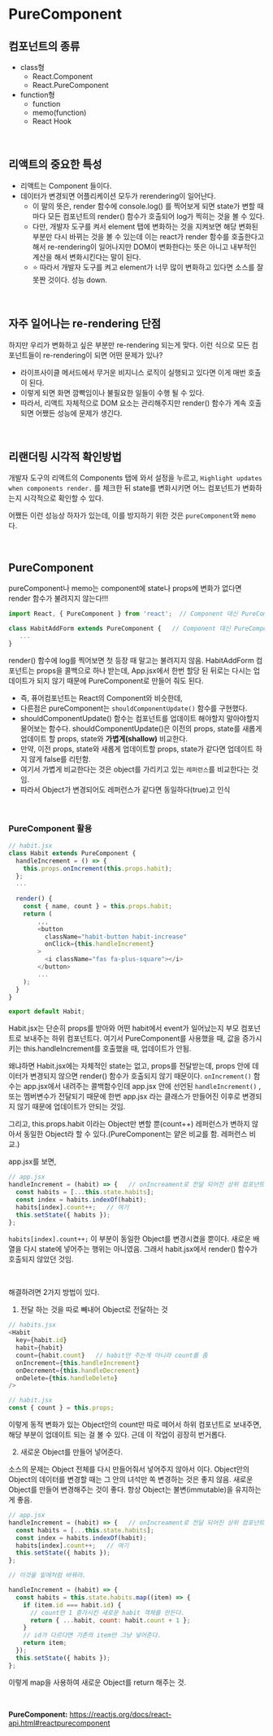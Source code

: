 # PureComponent



## 컴포넌트의 종류

- class형
  - React.Component
  - React.PureComponent
- function형
  - function
  - memo(function)
  - React Hook

<br/>

## 리액트의 중요한 특성

- 리액트는 Component 들이다.
- 데이터가 변경되면 어플리케이션 모두가 rerendering이 일어난다.
  - 이 말의 뜻은, render 함수에 console.log() 를 찍어보게 되면 state가 변할 때마다 모든 컴포넌트의 render() 함수가 호출되어 log가 찍히는 것을 볼 수 있다.
  - 다만, 개발자 도구를 켜서 element 탭에 변화하는 것을 지켜보면 해당 변화된 부분만 다시 바뀌는 것을 볼 수 있는데 이는 react가 render 함수를 호출한다고 해서 re-rendering이 일어나지만 DOM이 변화한다는 뜻은 아니고 내부적인 계산을 해서 변화시킨다는 말이 된다.
  - ⭐️ 따라서 개발자 도구를 켜고 element가 너무 많이 변화하고 있다면 소스를 잘못짠 것이다. 성능 down.

<br/>

## 자주 일어나는 re-rendering 단점

하지만 우리가 변화하고 싶은 부분만 re-rendering 되는게 맞다. 이런 식으로 모든 컴포넌트들이 re-rendering이 되면 어떤 문제가 있나?

- 라이프사이클 메서드에서 무거운 비지니스 로직이 실행되고 있다면 이게 매번 호출이 된다.
- 이렇게 되면 화면 깜빡임이나 불필요한 일들이 수행 될 수 있다.
- 따라서, 리액트 자체적으로 DOM 요소는 관리해주지만 render() 함수가 계속 호출되면 어쨌든 성능에 문제가 생긴다.

<br/>

## 리랜더링 시각적 확인방법

개발자 도구의 리액트의 Components 탭에 와서 설정을 누르고, `Highlight updates when components render.` 를 체크한 뒤 state를 변화시키면 어느 컴포넌트가 변화하는지 시각적으로 확인할 수 있다.

어쨌든 이런 성능상 하자가 있는데, 이를 방지하기 위한 것은 `pureComponent`와 `memo` 다.

<br/>

## PureComponent

pureComponent나 memo는 component에 state나 props에 변화가 없다면 render 함수가 불려지지 않는다!!!

```javascript
import React, { PureComponent } from 'react';  // Component 대신 PureComponent

class HabitAddForm extends PureComponent {   // Component 대신 PureComponent 상속
   ...
}
```

render() 함수에 log를 찍어보면 첫 등장 때 말고는 불려지지 않음. HabitAddForm 컴포넌트는 props을 콜백으로 하나 받는데, App.jsx에서 한번 할당 된 뒤로는 다시는 업데이트가 되지 않기 때문에 PureComponent로 만들어 줘도 된다.

- 즉, 퓨어컴포넌트는 React의 Component와 비슷한데, 
- 다른점은 pureComponent는 `shouldComponentUpdate()` 함수를 구현했다. 
- shouldComponentUpdate() 함수는 컴포넌트를 업데이트 해야할지 말아야할지 물어보는 함수다. shouldComponentUpdate()은 이전의 props, state를 새롭게 업데이트 할 props, state와 **가볍게(shallow)** 비교한다.
- 만약, 이전 props, state와 새롭게 업데이트할 props, state가 같다면 업데이트 하지 않게 false를 리턴함.
- 여기서 가볍게 비교한다는 것은 object를 가리키고 있는 `레퍼런스`를 비교한다는 것임.
- 따라서 Object가 변경되어도 레퍼런스가 같다면 동일하다(true)고 인식

<br/>

### PureComponent 활용

```javascript
// habit.jsx
class Habit extends PureComponent {
  handleIncrement = () => {
    this.props.onIncrement(this.props.habit);
  };
  ...
  
  render() {
    const { name, count } = this.props.habit;
    return (
        ,,,
        <button
          className="habit-button habit-increase"
          onClick={this.handleIncrement}
        >
          <i className="fas fa-plus-square"></i>
        </button>
        ...
    );
  }
}

export default Habit;

```

Habit.jsx는 단순히 props를 받아와 어떤 habit에서 event가 일어났는지 부모 컴포넌트로 보내주는 하위 컴포넌트다. 여기서 PureComponent를 사용했을 때, 값을 증가시키는 this.handleIncrement를 호출했을 때, 업데이트가 안됨.

왜냐하면 Habit.jsx에는 자체적인 state는 없고, props를 전달받는데, props 안에 데이터가 변경되지 않으면 render() 함수가 호출되지 않기 때문이다. `onIncrement()` 함수는 app.jsx에서 내려주는 콜백함수인데 app.jsx 안에 선언된 `handleIncrement()` , 또는 멤버변수가 전달되기 때문에 한번 app.jsx 라는 클래스가 만들어진 이후로 변경되지 않기 때문에 업데이트가 안되는 것임.

그리고, this.props.habit 이라는 Object만 변할 뿐(count++) 레퍼런스가 변하지 않아서 동일한 Object라 할 수 있다.(PureComponent는 얕은 비교를 함. 레퍼런스 비교.)

app.jsx를 보면,

```javascript
// app.jsx
handleIncrement = (habit) => {   // onIncreament로 전달 되어진 상위 컴포넌트의 메서드
  const habits = [...this.state.habits];
  const index = habits.indexOf(habit);
  habits[index].count++;   // 여기
  this.setState({ habits });
};
```

`habits[index].count++;` 이 부분이 동일한 Object를 변경시켰을 뿐이다. 새로운 배열을 다시 state에 넣어주는 행위는 아니였음. 그래서 habit.jsx에서 render() 함수가 호출되지 않았던 것임.

<br/>

해결하려면 2가지 방법이 있다.

1. 전달 하는 것을 따로 빼내어 Object로 전달하는 것

```javascript
// habits.jsx
<Habit
  key={habit.id}
  habit={habit}
  count={habit.count}   // habit만 주는게 아니라 count를 줌
  onIncrement={this.handleIncrement}
  onDecrement={this.handleDecrement}
  onDelete={this.handleDelete}
/>
```

```javascript
// habit.jsx
const { count } = this.props;
```

이렇게 동적 변화가 있는 Object안의 count만 따로 떼어서 하위 컴포넌트로 보내주면, 해당 부분이 업데이트 되는 걸 볼 수 있다. 근데 이 작업이 굉장히 번거롭다.

2. 새로운 Object를 만들어 넣어준다.

소스의 문제는 Object 전체를 다시 만들어줘서 넣어주지 않아서 이다. Object안의 Object의 데이터를 변경할 때는 그 안의 녀석만 쏙 변경하는 것은 좋지 않음. 새로운 Object를 만들어 변경해주는 것이 좋다. 항상 Object는 불변(immutable)을 유지하는게 좋음.

```javascript
// app.jsx
handleIncrement = (habit) => {   // onIncreament로 전달 되어진 상위 컴포넌트의 메서드
  const habits = [...this.state.habits];
  const index = habits.indexOf(habit);
  habits[index].count++;   // 여기
  this.setState({ habits });
};

// 이것을 밑에처럼 바꿔라.

handleIncrement = (habit) => {
  const habits = this.state.habits.map((item) => {
    if (item.id === habit.id) {
      // count만 1 증가시킨 새로운 habit 객체를 만든다.
      return { ...habit, count: habit.count + 1 };
    }
    // id가 다르다면 기존의 item만 그냥 넣어준다.
    return item;
  });
  this.setState({ habits });
};
```

이렇게 map을 사용하여 새로운 Object를 return 해주는 것.

<br/>

**PureComponent:** https://reactjs.org/docs/react-api.html#reactpurecomponent

